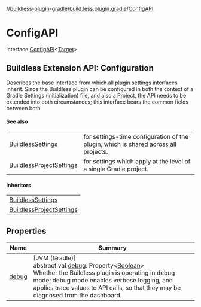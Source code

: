 //[buildless-plugin-gradle](../../../index.md)/[build.less.plugin.gradle](../index.md)/[ConfigAPI](index.md)

# ConfigAPI

interface [ConfigAPI](index.md)&lt;[Target](index.md)&gt;

##  Buildless Extension API: Configuration

Describes the base interface from which all plugin settings interfaces inherit. Since the Buildless plugin can be configured in both the context of a Gradle Settings (initialization) file, and also a Project, the API needs to be extended into both circumstances; this interface bears the common fields between both.

#### See also

| | |
|---|---|
| [BuildlessSettings](../-buildless-settings/index.md) | for settings-time configuration of the plugin, which is shared across all projects. |
| [BuildlessProjectSettings](../-buildless-project-settings/index.md) | for settings which apply at the level of a single Gradle project. |

#### Inheritors

| |
|---|
| [BuildlessSettings](../-buildless-settings/index.md) |
| [BuildlessProjectSettings](../-buildless-project-settings/index.md) |

## Properties

| Name | Summary |
|---|---|
| [debug](debug.md) | [JVM (Gradle)]<br>abstract val [debug](debug.md): Property&lt;[Boolean](https://kotlinlang.org/api/latest/jvm/stdlib/kotlin/-boolean/index.html)&gt;<br>Whether the Buildless plugin is operating in debug mode; debug mode enables verbose logging, and applies trace values to API calls, so that they may be diagnosed from the dashboard. |
